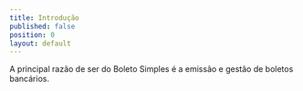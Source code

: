 ```yaml
---
title: Introdução
published: false
position: 0
layout: default
---
```


A principal razão de ser do Boleto Simples é a emissão e gestão de boletos bancários.